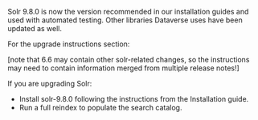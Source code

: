 Solr 9.8.0 is now the version recommended in our installation guides and used with automated testing. Other libraries Dataverse uses have been updated as well.

For the upgrade instructions section:

[note that 6.6 may contain other solr-related changes, so the instructions may need to contain information merged from multiple release notes!]

If you are upgrading Solr:
 - Install solr-9.8.0 following the instructions from the Installation guide.
 - Run a full reindex to populate the search catalog.
